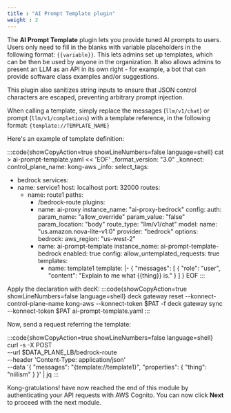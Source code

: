 ```yaml
---
title : "AI Prompt Template plugin"
weight : 2
---
```


The **AI Prompt Template** plugin lets you provide tuned AI prompts to users. Users only need to fill in the blanks with variable placeholders in the following format: ``{{variable}}``. This lets admins set up templates, which can be then be used by anyone in the organization. It also allows admins to present an LLM as an API in its own right - for example, a bot that can provide software class examples and/or suggestions.

This plugin also sanitizes string inputs to ensure that JSON control characters are escaped, preventing arbitrary prompt injection.

When calling a template, simply replace the messages (``llm/v1/chat``) or prompt (``llm/v1/completions``) with a template reference, in the following format: ``{template://TEMPLATE_NAME}``

Here's an example of template definition:

:::code{showCopyAction=true showLineNumbers=false language=shell}
cat > ai-prompt-template.yaml << 'EOF'
_format_version: "3.0"
_konnect:
  control_plane_name: kong-aws
_info:
  select_tags:
  - bedrock
services:
- name: service1
  host: localhost
  port: 32000
  routes:
  - name: route1
    paths:
    - /bedrock-route
    plugins:
    - name: ai-proxy
      instance_name: "ai-proxy-bedrock"
      config:
        auth:
          param_name: "allow_override"
          param_value: "false"
          param_location: "body"
        route_type: "llm/v1/chat"
        model:
          name: "us.amazon.nova-lite-v1:0"
          provider: "bedrock"
          options:
            bedrock:
              aws_region: "us-west-2"
    - name: ai-prompt-template
      instance_name: ai-prompt-template-bedrock
      enabled: true
      config:
        allow_untemplated_requests: true
        templates:
        - name: template1
          template: |-
            {
                "messages": [
                    {
                        "role": "user",
                        "content": "Explain to me what {{thing}} is."
                    }
                ]
            }
EOF
:::


Apply the declaration with decK:
:::code{showCopyAction=true showLineNumbers=false language=shell}
deck gateway reset --konnect-control-plane-name kong-aws --konnect-token $PAT -f
deck gateway sync --konnect-token $PAT ai-prompt-template.yaml
:::

Now, send a request referring the template:

:::code{showCopyAction=true showLineNumbers=false language=shell}
curl -s -X POST \
  --url $DATA_PLANE_LB/bedrock-route \
  --header 'Content-Type: application/json' \
  --data '{
     "messages": "{template://template1}",
     "properties": {
       "thing": "niilism"
     }
  }' | jq
:::







Kong-gratulations! have now reached the end of this module by authenticating your API requests with AWS Cognito. You can now click **Next** to proceed with the next module.